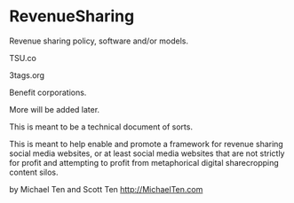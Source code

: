# RevenueSharing
Revenue sharing policy, software and/or models. 

TSU.co

3tags.org

Benefit corporations. 

More will be added later. 

This is meant to be a technical document of sorts. 

This is meant to help enable and promote a framework for revenue sharing social media websites, or at least social media websites that are not strictly for profit and attempting to profit from metaphorical digital sharecropping content silos. 

by Michael Ten and Scott Ten
http://MichaelTen.com


